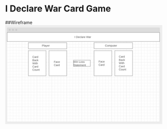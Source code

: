 # I Declare War Card Game

##Wireframe
![alt text](https://github.com/PotstickerNut/I-Declare-War/blob/main/images/wireframe.jpg?raw=true)

##
